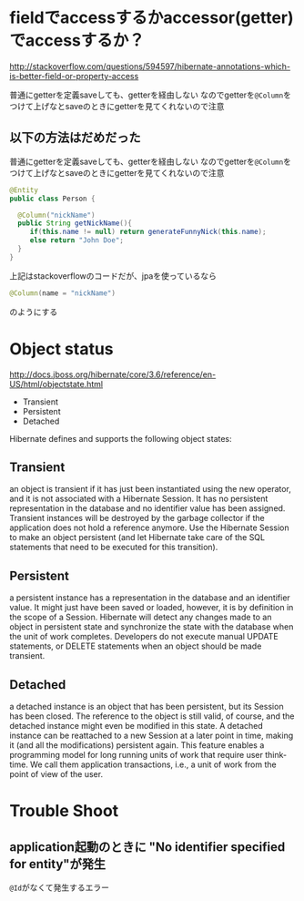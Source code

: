 

# fieldでaccessするかaccessor(getter)でaccessするか？

<http://stackoverflow.com/questions/594597/hibernate-annotations-which-is-better-field-or-property-access>

普通にgetterを定義saveしても、getterを経由しない
なのでgetterを`@Column`をつけて上げなとsaveのときにgetterを見てくれないので注意


## 以下の方法はだめだった

普通にgetterを定義saveしても、getterを経由しない
なのでgetterを`@Column`をつけて上げなとsaveのときにgetterを見てくれないので注意


```java
@Entity
public class Person {

  @Column("nickName")
  public String getNickName(){
     if(this.name != null) return generateFunnyNick(this.name);
     else return "John Doe";
  }
}
```

上記はstackoverflowのコードだが、jpaを使っているなら

```java
@Column(name = "nickName")
```
のようにする


# Object status

<http://docs.jboss.org/hibernate/core/3.6/reference/en-US/html/objectstate.html>

+ Transient
+ Persistent
+ Detached


Hibernate defines and supports the following object states:

## Transient

an object is transient if it has just been instantiated using the new operator, and it is not associated with a Hibernate Session. It has no persistent representation in the database and no identifier value has been assigned. Transient instances will be destroyed by the garbage collector if the application does not hold a reference anymore. Use the Hibernate Session to make an object persistent (and let Hibernate take care of the SQL statements that need to be executed for this transition).

## Persistent

a persistent instance has a representation in the database and an identifier value. It might just have been saved or loaded, however, it is by definition in the scope of a Session. Hibernate will detect any changes made to an object in persistent state and synchronize the state with the database when the unit of work completes. Developers do not execute manual UPDATE statements, or DELETE statements when an object should be made transient.

## Detached

a detached instance is an object that has been persistent, but its Session has been closed. The reference to the object is still valid, of course, and the detached instance might even be modified in this state. A detached instance can be reattached to a new Session at a later point in time, making it (and all the modifications) persistent again. This feature enables a programming model for long running units of work that require user think-time. We call them application transactions, i.e., a unit of work from the point of view of the user.

# Trouble Shoot

## application起動のときに "No identifier specified for entity"が発生

`@Id`がなくて発生するエラー


